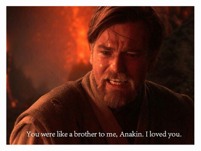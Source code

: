 <html>

<head>

<title>Obi Sad Kenobi</title>

<link rel="stylesheet" href="style.css">

</head>

<body>


<img src="obi.jpg" class="center"> 

</body>

</html>
